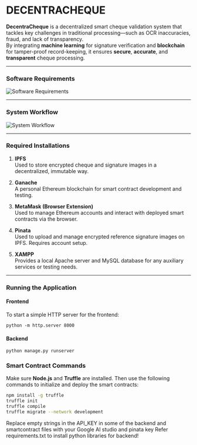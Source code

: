 # DECENTRACHEQUE

**DecentraCheque** is a decentralized smart cheque validation system that tackles key challenges in traditional processing—such as OCR inaccuracies, fraud, and lack of transparency.  
By integrating **machine learning** for signature verification and **blockchain** for tamper-proof record-keeping, it ensures **secure**, **accurate**, and **transparent** cheque processing.

---

### Software Requirements

![Software Requirements](https://github.com/user-attachments/assets/7a4c1a88-bf57-40a7-8e35-7c4a7f3c1795)

---

### System Workflow

![System Workflow](https://github.com/user-attachments/assets/3ecf7cb2-0c06-463a-8570-51bab35f99ad)

---

### Required Installations

1. **IPFS**  
   Used to store encrypted cheque and signature images in a decentralized, immutable way.

2. **Ganache**  
   A personal Ethereum blockchain for smart contract development and testing.

3. **MetaMask (Browser Extension)**  
   Used to manage Ethereum accounts and interact with deployed smart contracts via the browser.

4. **Pinata**  
   Used to upload and manage encrypted reference signature images on IPFS. Requires account setup.

5. **XAMPP**  
   Provides a local Apache server and MySQL database for any auxiliary services or testing needs.

---

### Running the Application

#### Frontend
To start a simple HTTP server for the frontend:
```
python -m http.server 8000

```

#### Backend

```
python manage.py runserver 

```
### Smart Contract Commands

Make sure **Node.js** and **Truffle** are installed. Then use the following commands to initialize and deploy the smart contracts:

```bash
npm install -g truffle
truffle init
truffle compile
truffle migrate --network development
```
Replace empty strings in the API_KEY in some of the backend and smartcontract files with your Google AI studio and pinata key
Refer requirements.txt to install python libraries for backend!
